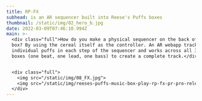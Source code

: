 ```yaml
---
title: RP-FX
subhead: is an AR sequencer built into Reese's Puffs boxes
thumbnail: /static/img/02_hero_b.jpg
date: 2022-03-09T07:46:10.994Z
main: >-
  <div class="full">How do you make a physical sequencer on the back of a cereal
  box? By using the cereal itself as the controller. An AR webapp tracks
  individual puffs in each step of the sequencer and works across all 3 RP-FX
  boxes (one beat, one lead, one bass) to create a complete track.</div>


  <div class="full">
    <img src="/static/img/08_FX.jpg">
    <img src="/static/img/reeses-puffs-music-box-play-rp-fx-pr-pro-release-info-006.jpeg">
  </div>
---
```

